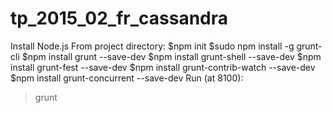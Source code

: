 # tp_2015_02_fr_cassandra
Install Node.js
From project directory:
  $npm init
  $sudo npm install -g grunt-cli
  $npm install grunt --save-dev
  $npm install grunt-shell --save-dev
  $npm install grunt-fest --save-dev
  $npm install grunt-contrib-watch --save-dev
  $npm install grunt-concurrent --save-dev
Run (at 8100):
>grunt
